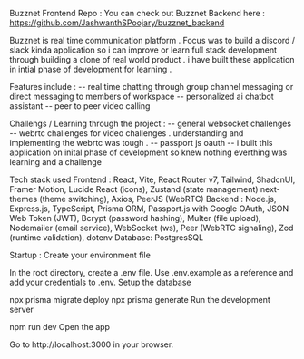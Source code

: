 Buzznet Frontend Repo :
You can check out Buzznet Backend here : https://github.com/JashwanthSPoojary/buzznet_backend

Buzznet is real time communication platform . 
Focus was to build a discord / slack kinda application so i can improve or learn full stack development through building a clone of real world product . 
i have built these application in intial phase of development for learning . 

Features include :
-- real time chatting through group channel messaging or direct messaging to members of workspace
-- personalized ai chatbot assistant
-- peer to peer video calling

Challengs / Learning through the project : 
-- general websocket challenges 
-- webrtc challenges for video challenges . understanding and implementing the webrtc was tough . 
-- passport js oauth
-- i built this application on inital phase of development so knew nothing everthing was learning and a challenge

Tech stack used
Frontend : React, Vite, React Router v7, Tailwind, ShadcnUI, Framer Motion, Lucide React (icons), Zustand (state management)
next-themes (theme switching), Axios, PeerJS (WebRTC)
Backend : 
Node.js, Express.js, TypeScript, Prisma ORM, Passport.js with Google OAuth, JSON Web Token (JWT), Bcrypt (password hashing), Multer (file upload), 
Nodemailer (email service), WebSocket (ws), Peer (WebRTC signaling), Zod (runtime validation), dotenv
Database:
PostgresSQL

Startup :
Create your environment file

In the root directory, create a .env file.
Use .env.example as a reference and add your credentials to .env.
Setup the database

npx prisma migrate deploy
npx prisma generate
Run the development server

npm run dev
Open the app

Go to http://localhost:3000 in your browser.
